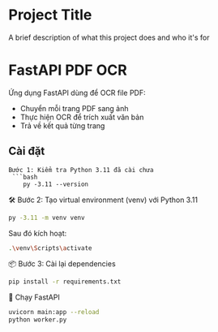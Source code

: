 
# Project Title

A brief description of what this project does and who it's for

# FastAPI PDF OCR
Ứng dụng FastAPI dùng để OCR file PDF:
- Chuyển mỗi trang PDF sang ảnh
- Thực hiện OCR để trích xuất văn bản
- Trả về kết quả từng trang

## Cài đặt

```
Bước 1: Kiểm tra Python 3.11 đã cài chưa
 ```bash
    py -3.11 --version
```
🛠 Bước 2: Tạo virtual environment (venv) với Python 3.11
```bash
py -3.11 -m venv venv
```
Sau đó kích hoạt:

```bash
.\venv\Scripts\activate
```
📦 Bước 3: Cài lại dependencies
```bash
pip install -r requirements.txt
```
🚀 Chạy FastAPI
```bash
uvicorn main:app --reload
python worker.py
```
